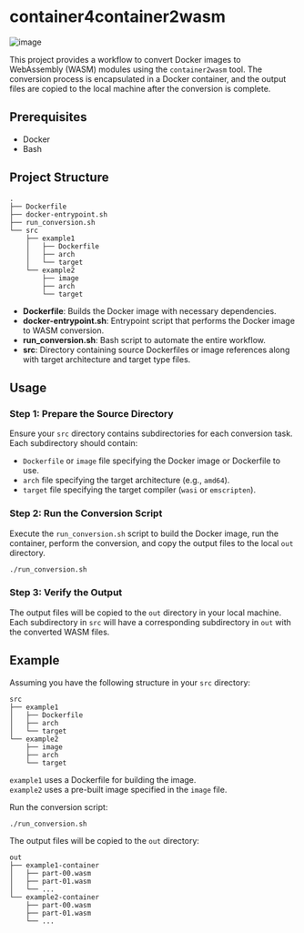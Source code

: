 # container4container2wasm

![image](https://github.com/user-attachments/assets/b8335f4a-adaf-4d58-ba6e-3d75e4b13239)

This project provides a workflow to convert Docker images to WebAssembly (WASM) modules using the `container2wasm` tool. The conversion process is encapsulated in a Docker container, and the output files are copied to the local machine after the conversion is complete.

## Prerequisites

- Docker
- Bash

## Project Structure

```plaintext
.
├── Dockerfile
├── docker-entrypoint.sh
├── run_conversion.sh
└── src
    ├── example1
    │   ├── Dockerfile
    │   ├── arch
    │   └── target
    └── example2
        ├── image
        ├── arch
        └── target
```

- **Dockerfile**: Builds the Docker image with necessary dependencies.
- **docker-entrypoint.sh**: Entrypoint script that performs the Docker image to WASM conversion.
- **run_conversion.sh**: Bash script to automate the entire workflow.
- **src**: Directory containing source Dockerfiles or image references along with target architecture and target type files.

## Usage

### Step 1: Prepare the Source Directory

Ensure your `src` directory contains subdirectories for each conversion task. Each subdirectory should contain:

- `Dockerfile` or `image` file specifying the Docker image or Dockerfile to use.
- `arch` file specifying the target architecture (e.g., `amd64`).
- `target` file specifying the target compiler (`wasi` or `emscripten`).

### Step 2: Run the Conversion Script

Execute the `run_conversion.sh` script to build the Docker image, run the container, perform the conversion, and copy the output files to the local `out` directory.

```sh
./run_conversion.sh
```

### Step 3: Verify the Output

The output files will be copied to the `out` directory in your local machine. Each subdirectory in `src` will have a corresponding subdirectory in `out` with the converted WASM files.

## Example

Assuming you have the following structure in your `src` directory:

```plaintext
src
├── example1
│   ├── Dockerfile 
│   ├── arch
│   └── target
└── example2
    ├── image
    ├── arch
    └── target
```

`example1` uses a Dockerfile for building the image.  
`example2` uses a pre-built image specified in the `image` file.

Run the conversion script:

```sh
./run_conversion.sh
```

The output files will be copied to the `out` directory:


```
out
├── example1-container
│   ├── part-00.wasm
│   ├── part-01.wasm
│   └── ...
└── example2-container
    ├── part-00.wasm
    ├── part-01.wasm
    └── ...
```

